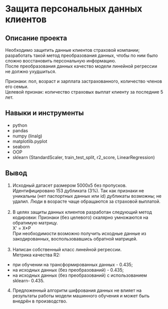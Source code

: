 # Защита персональных данных клиентов

## Описание проекта

Необходимо защитить данные клиентов страховой компании; разработать такой метод преобразования данных, чтобы по ним было сложно восстановить персональную информацию.\
После преобразования данных качество модели линейной регрессии не должно ухудшиться.

Признаки: пол, возраст и зарплата застрахованного, количество членов его семьи.\
Целевой признак: количество страховых выплат клиенту за последние 5 лет.

## Навыки и инструменты

* python
* pandas
* numpy (linalg)
* matplotlib.pyplot
* seaborn
* OOP
* sklearn (StandardScaler, train_test_split, r2_score, LinearRegression)

## Вывод

1. Исходный датасет размером 5000х5 без пропусков. Идентифицировано 153 дубликата (3%). Так как признаки не уникальны (нет паспортных данных или id) дубликаты возможны; не удалил. Люди в возрасте чаще обращаются за страховой выплатой.
<br><br>
2. В целях защиты данных клиентов разработан следующий метод кодировки:
   Признаки (без целевого) скалярно умножаются на обратимую матрицу.<br>
X' = X*P <br>
При необходимости возможно получить исходные данные из закодированных, воспользовавшись обратной матрицей.
<br><br>
3. Написан собственный класс линейной регрессии.\
Метрика качества R2:
- при обучении на трансформированных данных - 0.435;
- на исходных данных (без преобразований) - 0.435;
- на исходных данных (без преобразований) с использованием sklearn- 0.435.
4. Предложенный алгоритм шифрования данных не влияет на результаты работы модели машинного обучения и может быть внедрён в производство.

